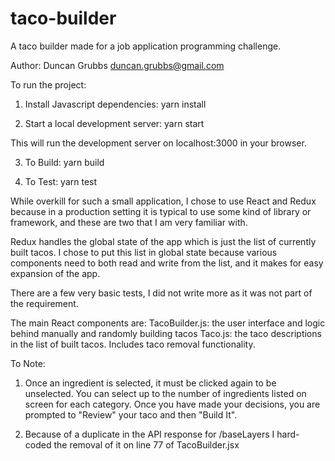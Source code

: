 # taco-builder
A taco builder made for a job application programming challenge.

Author: Duncan Grubbs <duncan.grubbs@gmail.com>


To run the project:

1. Install Javascript dependencies:
yarn install

2. Start a local development server:
yarn start

This will run the development server on localhost:3000 in your browser.

3. To Build:
yarn build

4. To Test:
yarn test

While overkill for such a small application, I chose to use React and Redux because
in a production setting it is typical to use some kind of library or framework, and
these are two that I am very familiar with.

Redux handles the global state of the app which is just the list of currently built tacos.
I chose to put this list in global state because various components need
to both read and write from the list, and it makes for easy expansion of the app.

There are a few very basic tests, I did not write more as it was not part of the requirement.

The main React components are:
TacoBuilder.js: the user interface and logic behind manually and randomly building tacos
Taco.js: the taco descriptions in the list of built tacos. Includes taco removal functionality.

To Note:
1. Once an ingredient is selected, it must be clicked again to be unselected. You can select
up to the number of ingredients listed on screen for each category. Once you have made
your decisions, you are prompted to "Review" your taco and then "Build It".

2. Because of a duplicate in the API response for /baseLayers I hard-coded the removal of it
on line 77 of TacoBuilder.jsx

